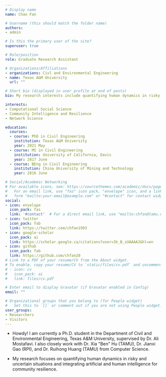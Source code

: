 ```yaml
---
# Display name
name: Chao Fan

# Username (this should match the folder name)
authors:
- admin

# Is this the primary user of the site?
superuser: true

# Role/position
role: Graduate Research Assistant

# Organizations/Affiliations
- organizations: Civl and Environmental Engineering
- name: Texas A&M University
  url: ""

# Short bio (displayed in user profile at end of posts)
bio: My research interests include quantifying human dynamics in risky and uncerntain situations for urban resilience.

interests:
- Computational Social Science
- Community Intelligence and Resilience
- Network Science

education:
  courses:
  - course: PhD in Civil Engineering
    institution: Texas A&M University
    year: 2021 May
  - course: MS in Civil Engineering
    institution: University of California, Davis
    year: 2017 June
  - course: BEng in Civil Engineering
    institution: China University of Mining and Technology
    year: 2016 June

# Social/Academic Networking
# For available icons, see: https://sourcethemes.com/academic/docs/page-builder/#icons
#   For an email link, use "fas" icon pack, "envelope" icon, and a link in the
#   form "mailto:your-email@example.com" or "#contact" for contact widget.
social:
- icon: envelope
  icon_pack: fas
  link: '#contact'  # For a direct email link, use "mailto:chfan@tamu.edu".
- icon: twitter
  icon_pack: fab
  link: https://twitter.com/chfan1993
- icon: google-scholar
  icon_pack: ai
  link: https://scholar.google.ca/citations?user=3k_B_zUAAAAJ&hl=en
- icon: github
  icon_pack: fab
  link: https://github.com/chfan20
# Link to a PDF of your resume/CV from the About widget.
# To enable, copy your resume/CV to `static/files/cv.pdf` and uncomment the lines below.
# - icon: cv
#   icon_pack: ai
#   link: files/cv.pdf

# Enter email to display Gravatar (if Gravatar enabled in Config)
email: ""

# Organizational groups that you belong to (for People widget)
#   Set this to `[]` or comment out if you are not using People widget.
user_groups:
- Researchers
- Visitors
---
```

- Howdy! I am currently a Ph.D. student in the Department of Civil and Environmental Engineering, Texas A&M University, supervised by Dr. Ali Mostafavi. I also closely work with Dr. Xia "Ben" Hu (TAMU), Dr. Jianxi Gao (RPI), and Dr. Ruihong Huang (TAMU) from Computer Science. 

- My research focuses on quantifying human dynamics in risky and uncertain situations and integrating artificial and human intelligence for community resilience. 
